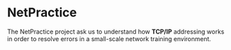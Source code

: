 # NetPractice

The NetPractice project ask us to understand how **TCP/IP** addressing works in order to resolve errors in a small-scale network training environment.
